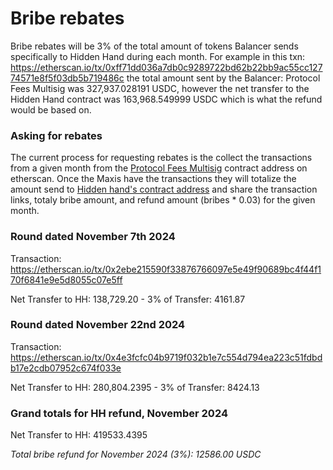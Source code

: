 # Bribe rebates 

Bribe rebates will be 3% of the total amount of tokens Balancer sends specifically to Hidden Hand during each month. For example in this txn: https://etherscan.io/tx/0xff71dd036a7db0c9289722bd62b22bb9ac55cc12774571e8f5f03db5b719486c the total amount sent by the Balancer: Protocol Fees Multisig was 327,937.028191 USDC, however the net transfer to the Hidden Hand contract was 163,968.549999 USDC which is what the refund would be based on. 

### Asking for rebates    

The current process for requesting rebates is the collect the transactions from a given month from the [Protocol Fees Multisig](https://etherscan.io/address/0x7c68c42de679ffb0f16216154c996c354cf1161b) contract address on etherscan. Once the Maxis have the transactions they will totalize the amount send to [Hidden hand's contract address](https://etherscan.io/address/0xe00fe722e5be7ad45b1a16066e431e47df476cec#readContract) and share the transaction links, totaly bribe amount, and refund amount (bribes * 0.03) for the given month.

### Round dated November 7th 2024

Transaction: https://etherscan.io/tx/0x2ebe215590f33876766097e5e49f90689bc4f44f170f6841e9e5d8055c07e5ff

Net Transfer to HH: 138,729.20 - 3% of Transfer: 4161.87

### Round dated November 22nd 2024

Transaction: https://etherscan.io/tx/0x4e3fcfc04b9719f032b1e7c554d794ea223c51fdbdb17e2cdb07952c674f033e

Net Transfer to HH: 280,804.2395 - 3% of Transfer: 8424.13

### Grand totals for HH refund, November 2024

Net Transfer to HH: 419533.4395

*Total bribe refund for November 2024 (3%): 12586.00 USDC*